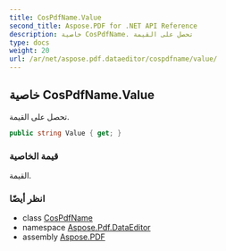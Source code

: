 ```yaml
---
title: CosPdfName.Value
second_title: Aspose.PDF for .NET API Reference
description: خاصية CosPdfName. تحصل على القيمة
type: docs
weight: 20
url: /ar/net/aspose.pdf.dataeditor/cospdfname/value/
---
```

## خاصية CosPdfName.Value

تحصل على القيمة.

```csharp
public string Value { get; }
```

### قيمة الخاصية

القيمة.

### انظر أيضًا

* class [CosPdfName](../)
* namespace [Aspose.Pdf.DataEditor](../../../aspose.pdf.dataeditor/)
* assembly [Aspose.PDF](../../../)